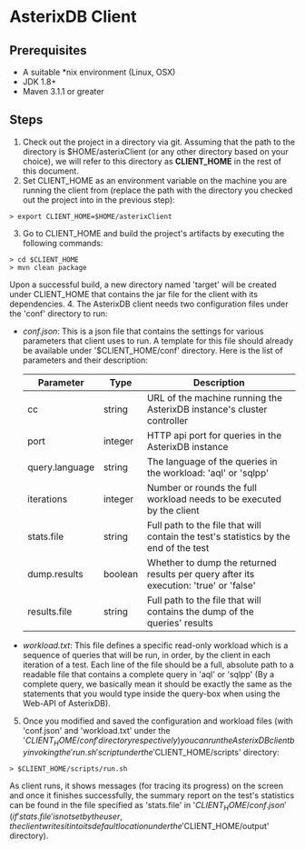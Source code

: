 # AsterixDB Client

## Prerequisites
* A suitable *nix environment (Linux, OSX)
* JDK 1.8+
* Maven 3.1.1 or greater

## Steps
1. Check out the project in a directory via git. Assuming that the path to the directory is $HOME/asterixClient (or any other directory based on your choice), we will refer to this directory as **CLIENT_HOME** in the rest of this document.
2. Set CLIENT_HOME as an environment variable on the machine you are running the client from (replace the path with the directory you checked out the project into in the previous step):

  ```
  > export CLIENT_HOME=$HOME/asterixClient
  ```
3. Go to CLIENT_HOME and build the project's artifacts by executing the following commands:

  ```
  > cd $CLIENT_HOME
  > mvn clean package 
  ```
Upon a successful build, a new directory named 'target' will be created under CLIENT_HOME that contains the jar file for the client with its dependencies.
4. The AsterixDB client needs two configuration files under the 'conf' directory to run:

 * _conf.json_: This is a json file that contains the settings for various parameters that client uses to run. A template for this file should already be available under '$CLIENT_HOME/conf' directory. Here is the list of parameters and their description:
   
    Parameter |Type |Description |
      --- | --- | --- |
      cc |string |URL of the machine running the AsterixDB instance's cluster controller  |
      port |integer |HTTP api port for queries in the AsterixDB instance |
      query.language |string |The language of the queries in the workload: 'aql' or 'sqlpp' |
      iterations |integer |Number or rounds the full workload needs to be executed by the client |
      stats.file |string |Full path to the file that will contain the test's statistics by the end of the test |
      dump.results |boolean |Whether to dump the returned results per query after its execution: 'true' or 'false' |
      results.file |string |Full path to the file that will contains the dump of the queries' results  |
 * _workload.txt_: This file defines a specific read-only workload which is a sequence of queries that will be run, in order, by the client in each iteration of a test. Each line of the file should be a full, absolute path to a readable file that contains a complete query in 'aql' or 'sqlpp' (By a complete query, we basically mean it should be exactly the same as the statements that you would type inside the query-box when using the Web-API of AsterixDB).

5. Once you modified and saved the configuration and workload files (with 'conf.json' and 'workload.txt' under the '$CLIENT_HOME/conf' directory respectively) you can run the AsterixDB client by invoking the 'run.sh' script under the '$CLIENT_HOME/scripts' directory:

  ```
  > $CLIENT_HOME/scripts/run.sh
  ```
As client runs, it shows messages (for tracing its progress) on the screen and once it finishes successfully, the summary report on the test's statistics can be found in the file specified as 'stats.file' in '$CLIENT_HOME/conf.json' (if 'stats.file' is not set by the user, the client writes it into its default location under the '$CLIENT_HOME/output' directory).
